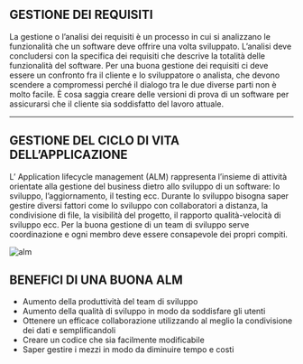 ## GESTIONE DEI REQUISITI
La gestione o l’analisi dei requisiti è un processo in cui si analizzano le funzionalità che un software deve offrire una volta sviluppato. L’analisi deve concludersi con la specifica dei requisiti che descrive la totalità delle funzionalità del software.
Per una buona gestione dei requisiti ci deve essere un confronto fra il cliente e lo sviluppatore o analista, che devono scendere a compromessi perché il dialogo tra le due diverse parti non è molto facile. È cosa saggia creare delle versioni di prova di un software per assicurarsi che il cliente sia soddisfatto del lavoro attuale.


___

## GESTIONE DEL CICLO DI VITA DELL’APPLICAZIONE
L’ Application lifecycle management (ALM) rappresenta l’insieme di attività orientate alla gestione del business dietro allo sviluppo di un software: lo sviluppo, l’aggiornamento, il testing ecc.
Durante lo sviluppo bisogna saper gestire diversi fattori come lo sviluppo con collaboratori a distanza, la condivisione di file, la visibilità del progetto, il rapporto qualità-velocità di sviluppo ecc.
Per la buona gestione di un team di sviluppo serve coordinazione e ogni membro deve essere consapevole dei propri compiti.


![alm](http://img.directindustry.it/images_di/photo-mg/70543-8070659.jpg)

## BENEFICI DI UNA BUONA ALM
* Aumento della produttività del team di sviluppo
* Aumento della qualità di sviluppo in modo da soddisfare gli utenti
* Ottenere un efficace collaborazione utilizzando al meglio la condivisione dei dati e semplificandoli
* Creare un codice che sia facilmente modificabile
* Saper gestire i mezzi in modo da diminuire tempo e costi
